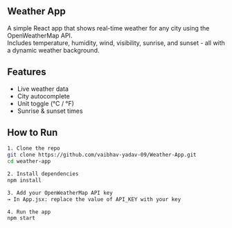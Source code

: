 ## Weather App

A simple React app that shows real-time weather for any city using the OpenWeatherMap API.  
Includes temperature, humidity, wind, visibility, sunrise, and sunset - all with a dynamic weather background.

## Features
- Live weather data
- City autocomplete
- Unit toggle (°C / °F)
- Sunrise & sunset times

## How to Run

```bash
1. Clone the repo
git clone https://github.com/vaibhav-yadav-09/Weather-App.git
cd weather-app

2. Install dependencies
npm install

3. Add your OpenWeatherMap API key
→ In App.jsx: replace the value of API_KEY with your key

4. Run the app
npm start
```
